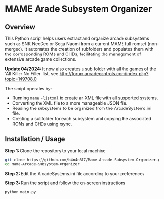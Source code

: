 # MAME Arade Subsystem Organizer

## Overview
This Python script helps users extract and organize arcade subsystems such as SNK NeoGeo or Sega Naomi from a current MAME full romset (non-merged). It automates the creation of subfolders and populates them with the corresponding ROMs and CHDs, facilitating the management of extensive arcade game collections. 

**Update 04/2024:** It now also creates a sub folder with all the games of the 'All Killer No Filler' list, see http://forum.arcadecontrols.com/index.php?topic=149708.0

The script operates by:
- Running ```mame -listxml``` to create an XML file with all supported systems.
- Converting the XML file to a more manageable JSON file.
- Reading the subsystems to be organized from the ArcadeSystems.ini file.
- Creating a subfolder for each subsystem and copying the associated ROMs and CHDs using rsync.

## Installation / Usage

**Step 1:** Clone the repository to your local machine
```bash
git clone https://github.com/b4n4n377/Mame-Arcade-Subsystem-Organizer.git
cd Mame-Arcade-Subsystem-Organizer
```
**Step 2:** Edit the ArcadeSystems.ini file according to your preferences

**Step 3:** Run the script and follow the on-screen instructions

```bash
python main.py
```

